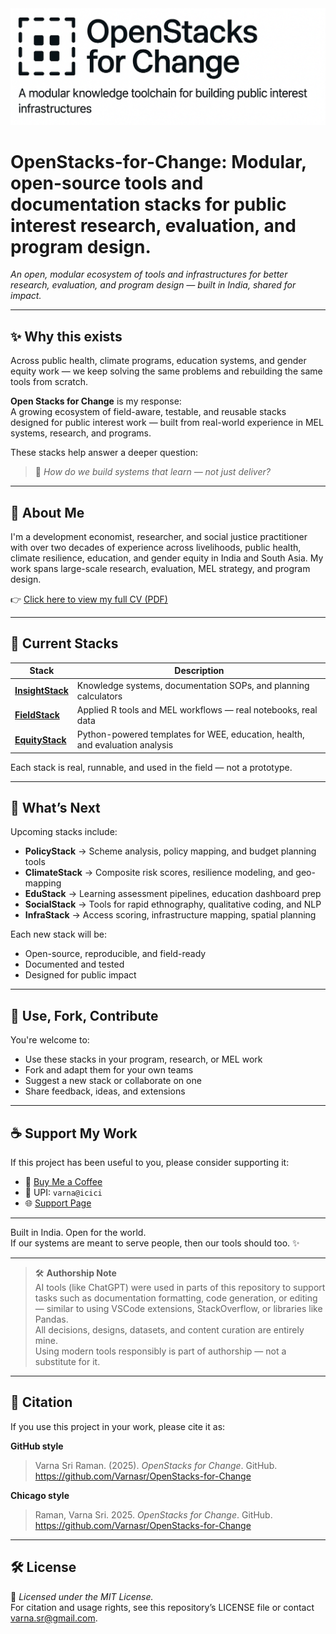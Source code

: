 <img src="banner/openstacks_banner.png" alt="OpenStacks banner">

# OpenStacks-for-Change: Modular, open-source tools and documentation stacks for public interest research, evaluation, and program design.

*An open, modular ecosystem of tools and infrastructures for better research, evaluation, and program design — built in India, shared for impact.*

---

## ✨ Why this exists

Across public health, climate programs, education systems, and gender equity work — we keep solving the same problems and rebuilding the same tools from scratch.

**Open Stacks for Change** is my response:  
A growing ecosystem of field-aware, testable, and reusable stacks designed for public interest work — built from real-world experience in MEL systems, research, and programs.

These stacks help answer a deeper question:
> 🧩 *How do we build systems that learn — not just deliver?*

---

## 📄 About Me

I'm a development economist, researcher, and social justice practitioner with over two decades of experience across livelihoods, public health, climate resilience, education, and gender equity in India and South Asia. My work spans large-scale research, evaluation, MEL strategy, and program design.

👉 [Click here to view my full CV (PDF)](cv/varna-sri-raman-cv.pdf)

---

## 🌱 Current Stacks

| Stack | Description |
|-------|-------------|
| [**InsightStack**](https://github.com/Varnasr/InsightStack) | Knowledge systems, documentation SOPs, and planning calculators |
| [**FieldStack**](https://github.com/Varnasr/FieldStack) | Applied R tools and MEL workflows — real notebooks, real data |
| [**EquityStack**](https://github.com/Varnasr/EquityStack) | Python-powered templates for WEE, education, health, and evaluation analysis |

Each stack is real, runnable, and used in the field — not a prototype.

---

## 🔭 What’s Next

Upcoming stacks include:

- **PolicyStack** → Scheme analysis, policy mapping, and budget planning tools  
- **ClimateStack** → Composite risk scores, resilience modeling, and geo-mapping  
- **EduStack** → Learning assessment pipelines, education dashboard prep  
- **SocialStack** → Tools for rapid ethnography, qualitative coding, and NLP  
- **InfraStack** → Access scoring, infrastructure mapping, spatial planning  

Each new stack will be:
- Open-source, reproducible, and field-ready  
- Documented and tested  
- Designed for public impact

---

## 🤝 Use, Fork, Contribute

You're welcome to:
- Use these stacks in your program, research, or MEL work  
- Fork and adapt them for your own teams  
- Suggest a new stack or collaborate on one  
- Share feedback, ideas, and extensions

---

## ☕ Support My Work

If this project has been useful to you, please consider supporting it:

- 💖 [Buy Me a Coffee](https://buymeacoffee.com/varnasra)
- 📱 UPI: `varna@icici`
- 🌐 [Support Page](https://varnasr.github.io/OpenStacks-for-Change/support.html)


---

Built in India. Open for the world.  
If our systems are meant to serve people, then our tools should too. ✨

---

> 🛠️ **Authorship Note**  
> AI tools (like ChatGPT) were used in parts of this repository to support tasks such as documentation formatting, code generation, or editing — similar to using VSCode extensions, StackOverflow, or libraries like Pandas.  
> All decisions, designs, datasets, and content curation are entirely mine.  
> Using modern tools responsibly is part of authorship — not a substitute for it.

---

## 📄 Citation

If you use this project in your work, please cite it as:

**GitHub style**  
> Varna Sri Raman. (2025). *OpenStacks for Change*. GitHub. https://github.com/Varnasr/OpenStacks-for-Change

**Chicago style**  
> Raman, Varna Sri. 2025. *OpenStacks for Change*. GitHub. https://github.com/Varnasr/OpenStacks-for-Change

---

## 🛠 License

📄 *Licensed under the MIT License.*  
For citation and usage rights, see this repository’s LICENSE file or contact varna.sr@gmail.com.